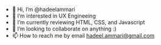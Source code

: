 - 👋 Hi, I’m @hadeelammari
- 👀 I’m interested in UX Engineeing
- 🌱 I’m currently reviewing HTML, CSS, and Javascript
- 💞️ I’m looking to collaborate on anything :)
- 📫 How to reach me by email hadeel.ammari@gmail.com

<!---
hadeelammari/hadeelammari is a ✨ special ✨ repository because its `README.md` (this file) appears on your GitHub profile.
You can click the Preview link to take a look at your changes.
--->
